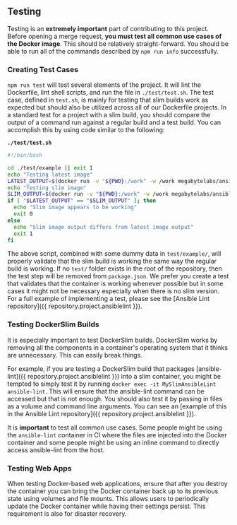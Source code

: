 ## Testing

Testing is an **extremely important** part of contributing to this project. Before opening a merge request, **you must test all common use cases of the Docker image**. This should be relatively straight-forward. You should be able to run all of the commands described by `npm run info` successfully.

### Creating Test Cases

`npm run test` will test several elements of the project. It will lint the Dockerfile, lint shell scripts, and run the file in `./test/test.sh`. The test case, defined in `test.sh`, is mainly for testing that slim builds work as expected but should also be utilized across all of our Dockerfile projects. In a standard test for a project with a slim build, you should compare the output of a command run against a regular build and a test build. You can accomplish this by using code similar to the following:

**`./test/test.sh`**

```bash
#!/bin/bash

cd ./test/example || exit 1
echo "Testing latest image"
LATEST_OUTPUT=$(docker run -v "${PWD}:/work" -w /work megabytelabs/ansible-lint:latest ansible-lint)
echo "Testing slim image"
SLIM_OUTPUT=$(docker run -v "${PWD}:/work" -w /work megabytelabs/ansible-lint:slim ansible-lint)
if [ "$LATEST_OUTPUT" == "$SLIM_OUTPUT" ]; then
  echo "Slim image appears to be working"
  exit 0
else
  echo "Slim image output differs from latest image output"
  exit 1
fi
```

The above script, combined with some dummy data in `test/example/`, will properly validate that the slim build is working the same way the regular build is working. If no `test/` folder exists in the root of the repository, then the test step will be removed from `package.json`. We prefer you create a test that validates that the container is working whenever possible but in some cases it might not be necessary especially when there is no slim version. For a full example of implementing a test, please see the [Ansible Lint repository]({{ repository.project.ansiblelint }}).

### Testing DockerSlim Builds

It is especially important to test DockerSlim builds. DockerSlim works by removing all the components in a container's operating system that it thinks are unnecessary. This can easily break things.

For example, if you are testing a DockerSlim build that packages [ansible-lint]({{ repository.project.ansiblelint }}) into a slim container, you might be tempted to simply test it by running `docker exec -it MySlimAnsibleLint ansible-lint`. This will ensure that the ansible-lint command can be accessed but that is not enough. You should also test it by passing in files as a volume and command line arguments. You can see an [example of this in the Ansible Lint repository]({{ repository.project.ansiblelint }}). 

It is **important** to test all common use cases. Some people might be using the `ansible-lint` container in CI where the files are injected into the Docker container and some people might be using an inline command to directly access ansible-lint from the host.

### Testing Web Apps

When testing Docker-based web applications, ensure that after you destroy the container you can bring the Docker container back up to its previous state using volumes and file mounts. This allows users to periodically update the Docker container while having their settings persist. This requirement is also for disaster recovery.
